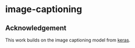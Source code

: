 # image-captioning
 
## Acknowledgement

This work builds on the image captioning model from [keras](https://keras.io/examples/vision/image_captioning/).